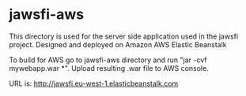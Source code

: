 # jawsfi-aws

This directory is used for the server side application used in the jawsfi project. Designed and deployed on Amazon AWS Elastic Beanstalk

To build for AWS go to jawsfi-aws directory and run "jar -cvf mywebapp.war *". Upload resulting .war file to AWS console.

URL is: http://jawsfi.eu-west-1.elasticbeanstalk.com 